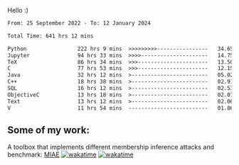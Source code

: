 Hello :)


<!--START_SECTION:waka-->

```txt
From: 25 September 2022 - To: 12 January 2024

Total Time: 641 hrs 12 mins

Python                222 hrs 9 mins  >>>>>>>>>----------------   34.65 %
Jupyter               94 hrs 33 mins  >>>>---------------------   14.75 %
TeX                   86 hrs 34 mins  >>>----------------------   13.50 %
C                     77 hrs 53 mins  >>>----------------------   12.15 %
Java                  32 hrs 12 mins  >------------------------   05.02 %
C++                   18 hrs 38 mins  >------------------------   02.91 %
SQL                   16 hrs 12 mins  >------------------------   02.53 %
ObjectiveC            13 hrs 18 mins  >------------------------   02.07 %
Text                  13 hrs 12 mins  >------------------------   02.06 %
V                     11 hrs 54 mins  -------------------------   01.86 %
```

<!--END_SECTION:waka-->

## Some of my work: 

A toolbox that implements different membership inference attacks and benchmark: [MIAE](https://github.com/RPI-DSPlab) [![wakatime](https://wakatime.com/badge/user/18ac89f5-baf8-49e6-a5ee-d9272435ce3a/project/3e6541fd-578f-4d9d-9080-f2a42b2d10e1.svg)](https://wakatime.com/badge/user/18ac89f5-baf8-49e6-a5ee-d9272435ce3a/project/3e6541fd-578f-4d9d-9080-f2a42b2d10e1) [![wakatime](https://wakatime.com/badge/user/18ac89f5-baf8-49e6-a5ee-d9272435ce3a/project/5d5826e9-c6d6-4d86-8b00-0d1608c5f167.svg)](https://wakatime.com/badge/user/18ac89f5-baf8-49e6-a5ee-d9272435ce3a/project/5d5826e9-c6d6-4d86-8b00-0d1608c5f167)
